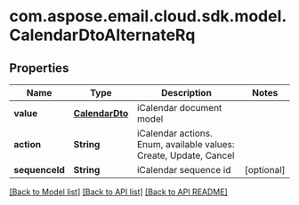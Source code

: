 
# com.aspose.email.cloud.sdk.model.CalendarDtoAlternateRq

## Properties
Name | Type | Description | Notes
------------ | ------------- | ------------- | -------------
**value** | [**CalendarDto**](CalendarDto.md) | iCalendar document model              | 
**action** | **String** | iCalendar actions. Enum, available values: Create, Update, Cancel | 
**sequenceId** | **String** | iCalendar sequence id              |  [optional]


[[Back to Model list]](README.md#documentation-for-models) [[Back to API list]](README.md#documentation-for-api-endpoints) [[Back to API README]](README.md)

